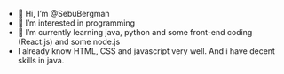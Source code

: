 - 👋 Hi, I’m @SebuBergman
- 👀 I’m interested in programming
- 🌱 I’m currently learning java, python and some front-end coding (React.js) and some node.js
- I already know HTML, CSS and javascript very well. And i have decent skills in java.

<!---
SebuBergman/SebuBergman is a ✨ special ✨ repository because its `README.md` (this file) appears on your GitHub profile.
You can click the Preview link to take a look at your changes.
--->
